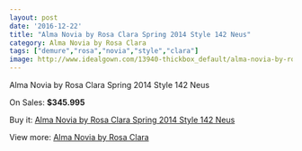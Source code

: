 ```yaml
---
layout: post
date: '2016-12-22'
title: "Alma Novia by Rosa Clara Spring 2014 Style 142 Neus"
category: Alma Novia by Rosa Clara
tags: ["demure","rosa","novia","style","clara"]
image: http://www.idealgown.com/13940-thickbox_default/alma-novia-by-rosa-clara-spring-2014-style-142-neus.jpg
---
```

Alma Novia by Rosa Clara Spring 2014 Style 142 Neus

On Sales: **$345.995**
<a href="https://www.idealgown.com/en/alma-novia-by-rosa-clara/5620-alma-novia-by-rosa-clara-spring-2014-style-142-neus.html"><amp-img layout="responsive" width="600" height="600" src="//www.idealgown.com/13940-thickbox_default/alma-novia-by-rosa-clara-spring-2014-style-142-neus.jpg" alt="Alma Novia by Rosa Clara Spring 2014 Style 142 Neus 0" /></a>
<a href="https://www.idealgown.com/en/alma-novia-by-rosa-clara/5620-alma-novia-by-rosa-clara-spring-2014-style-142-neus.html"><amp-img layout="responsive" width="600" height="600" src="//www.idealgown.com/13941-thickbox_default/alma-novia-by-rosa-clara-spring-2014-style-142-neus.jpg" alt="Alma Novia by Rosa Clara Spring 2014 Style 142 Neus 1" /></a>

Buy it: [Alma Novia by Rosa Clara Spring 2014 Style 142 Neus](https://www.idealgown.com/en/alma-novia-by-rosa-clara/5620-alma-novia-by-rosa-clara-spring-2014-style-142-neus.html "Alma Novia by Rosa Clara Spring 2014 Style 142 Neus")

View more: [Alma Novia by Rosa Clara](https://www.idealgown.com/en/82-alma-novia-by-rosa-clara "Alma Novia by Rosa Clara")
